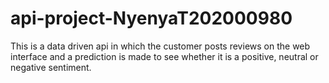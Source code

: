 # api-project-NyenyaT202000980
This is a data driven api in which the customer posts reviews on the web interface and a prediction is made
to see whether it is a positive, neutral or negative sentiment. 
